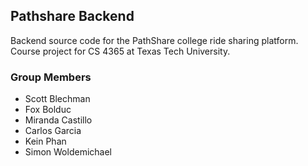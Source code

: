 ## Pathshare Backend

Backend source code for the PathShare college ride sharing platform. Course project for CS 4365 at Texas Tech University.

### Group Members
  - Scott Blechman
  - Fox Bolduc
  - Miranda Castillo
  - Carlos Garcia
  - Kein Phan
  - Simon Woldemichael